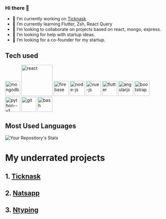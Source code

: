 ### Hi there 👋

- 🔭 I’m currently working on [Ticknask](https://ticknask.vercel.app)
- 🌱 I’m currently learning Flutter, Zsh, React Query
- 👯 I’m looking to collaborate on projects based on react, mongo, express.
- 🤔 I’m looking for help with startup ideas.
- 👯 I’m looking for a co-founder for my startup.
<!--- 💬 Ask me about ...
- 📫 How to reach me: ...
-->

## Tech used
  <img width="48" height="48" src="https://img.icons8.com/color/48/mongodb.png" alt="mongodb"/>
  <img width="100" height="100" src="https://img.icons8.com/plasticine/100/react.png" alt="react"/>
  <img width="48" height="48" src="https://img.icons8.com/color/48/firebase.png" alt="firebase"/>
  <img width="48" height="48" src="https://img.icons8.com/fluency/48/node-js.png" alt="node-js"/>
  <img width="48" height="48" src="https://img.icons8.com/color/48/vue-js.png" alt="vue-js"/>
  <img width="48" height="48" src="https://img.icons8.com/color/48/flutter.png" alt="flutter"/>
  <img width="48" height="48" src="https://img.icons8.com/color/48/angularjs.png" alt="angularjs"/>
  <img width="48" height="48" src="https://img.icons8.com/color/48/bootstrap.png" alt="bootstrap"/>
  <img width="48" height="48" src="https://img.icons8.com/color/48/python--v1.png" alt="python--v1"/>
  <img width="48" height="48" src="https://img.icons8.com/color/48/git.png" alt="git"/>
  <img width="48" height="48" src="https://img.icons8.com/color/48/bash.png" alt="bash"/>
                    
## Most Used Languages
![Your Repository's Stats](https://github-readme-stats.vercel.app/api/top-langs/?username=nalaso&theme=blue-green)


# My underrated projects

## 1. [Ticknask](https://ticknask.vercel.app)

## 2. [Natsapp](https://natsapp.web.app)

## 3. [Ntyping](https://ntyping.web.app)
